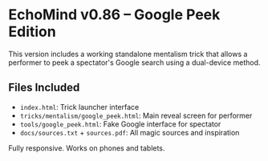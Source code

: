 # EchoMind v0.86 – Google Peek Edition

This version includes a working standalone mentalism trick that allows a performer to peek a spectator's Google search using a dual-device method.

## Files Included

- `index.html`: Trick launcher interface
- `tricks/mentalism/google_peek.html`: Main reveal screen for performer
- `tools/google_peek.html`: Fake Google interface for spectator
- `docs/sources.txt` + `sources.pdf`: All magic sources and inspiration

Fully responsive. Works on phones and tablets.

